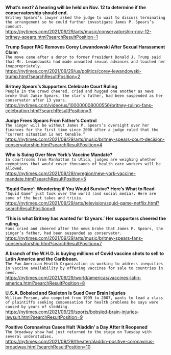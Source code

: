 **What’s next? A hearing will be held on Nov. 12 to determine if the conservatorship should end.**\
`Britney Spears’s lawyer asked the judge to wait to discuss terminating the arrangement so he could further investigate James P. Spears’s conduct.`\
https://nytimes.com/2021/09/29/arts/music/conservatorship-nov-12-britney-spears.html?searchResultPosition=1

**Trump Super PAC Removes Corey Lewandowski After Sexual Harassment Claim**\
`The move came after a donor to former President Donald J. Trump said that Mr. Lewandowski had made unwanted sexual advances and touched her inappropriately.`\
https://nytimes.com/2021/09/29/us/politics/corey-lewandowski-trump.html?searchResultPosition=2

**Britney Spears’s Supporters Celebrate Court Ruling**\
`People in the crowd cheered, cried and hugged one another as news broke that Jamie Spears, the star’s father, had been suspended as her conservator after 13 years.`\
https://nytimes.com/video/us/100000008000556/britney-ruling-fans-celebration.html?searchResultPosition=3

**Judge Frees Spears From Father’s Control**\
`The singer will be without James P. Spears’s oversight over her finances for the first time since 2008 after a judge ruled that the “current situation is not tenable.”`\
https://nytimes.com/2021/09/29/arts/music/britney-spears-court-decision-conservatorship.html?searchResultPosition=4

**Who Is Suing Over New York’s Vaccine Mandate?**\
`In courtrooms from Manhattan to Utica, judges are weighing whether exemptions that would cover thousands of health care workers will be allowed.`\
https://nytimes.com/2021/09/29/nyregion/new-york-vaccine-mandate.html?searchResultPosition=5

**‘Squid Game’: Wondering if You Would Survive? Here’s What to Read**\
`“Squid Game” just took over the world (and social media). Here are some of the best takes and trivia.`\
https://nytimes.com/2021/09/29/arts/television/squid-game-netflix.html?searchResultPosition=6

**‘This is what Britney has wanted for 13 years.’ Her supporters cheered the ruling.**\
`Fans cried and cheered after the news broke that James P. Spears, the singer’s father, had been suspended as conservator.`\
https://nytimes.com/2021/09/29/arts/music/britney-spears-fans-conservatorship.html?searchResultPosition=7

**A branch of the W.H.O. is buying millions of Covid vaccine shots to sell to Latin America and the Caribbean.**\
`The Pan American Health Organization is working to address inequities in vaccine availability by offering vaccines for sale to countries in need.`\
https://nytimes.com/2021/09/29/world/americas/vaccines-latin-america.html?searchResultPosition=8

**U.S.A. Bobsled and Skeleton Is Sued Over Brain Injuries**\
`William Person, who competed from 1999 to 2007, wants to lead a class of plaintiffs seeking compensation for health problems he says were caused by years of sledding.`\
https://nytimes.com/2021/09/29/sports/bobsled-brain-injuries-lawsuit.html?searchResultPosition=9

**Positive Coronavirus Cases Halt ‘Aladdin’ a Day After It Reopened**\
`The Broadway show had just returned to the stage on Tuesday with several understudies.`\
https://nytimes.com/2021/09/29/theater/aladdin-positive-coronavirus-broadway.html?searchResultPosition=10

